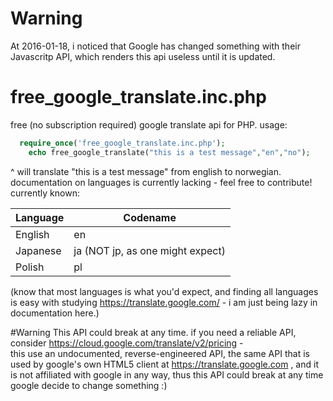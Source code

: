 # Warning
At 2016-01-18, i noticed that Google has changed something with their Javascritp API, which renders this api useless until it is updated.

# free_google_translate.inc.php
free (no subscription required) google translate api for PHP.
usage: 
```php
  require_once('free_google_translate.inc.php');
	echo free_google_translate("this is a test message","en","no");
```
^ will translate "this is a test message" from english to norwegian. documentation on languages is currently lacking - feel free to contribute! currently known:

Language  | Codename
------------- | -------------
English  | en
Japanese  | ja (NOT jp, as one might expect)
Polish | pl

(know that most languages is what you'd expect, and finding all languages is easy with studying https://translate.google.com/ - i am just being lazy in documentation here.)

#Warning
This API could break at any time. if you need a reliable API, consider https://cloud.google.com/translate/v2/pricing -  
this use an undocumented, reverse-engineered API, the same API that is used by google's own HTML5 client at https://translate.google.com , and it is not affiliated with google in any way, thus this API could break at any time google decide to change something :)

